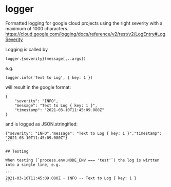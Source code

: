 # logger
Formatted logging for google cloud projects using the right severity with a maximum of 1000 characters.
https://cloud.google.com/logging/docs/reference/v2/rest/v2/LogEntry#LogSeverity

Logging is called by 

```
logger.{severity}(message[,..args])
```

e.g.

```
logger.info('Text to Log', { key: 1 })
```

will result in the google format:

```
{
    "severity": "INFO",
    "message": "Text to Log { key: 1 }",
    "timestamp": "2021-03-10T11:45:09.080Z"
}
```

and is logged as JSON.stringified:

````
{"severity": "INFO","message": "Text to Log { key: 1 }","timestamp": "2021-03-10T11:45:09.080Z"}
```

## Testing

When testing (`process.env.NODE_ENV === 'test'`) the log is wirtten into a single line, e.g.

```
2021-03-10T11:45:09.080Z - INFO -- Text to Log { key: 1 }
```
